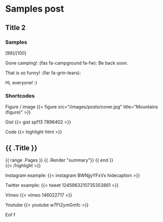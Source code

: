 # Samples post


## Title 2

### Samples

[99]/[100]

Gone camping! :(fas fa-campground fa-fw): Be back soon.

That is so funny! :(far fa-grin-tears):

Hi, everyone! :)

### Shortcodes

Figure / image
{{< figure src="/images/posts/cover.jpg" title="Mountains (figure)" >}}

Gist
{{< gist spf13 7896402 >}}

Code
{{< highlight html >}}
<section id="main">
    <div>
        <h1 id="title">{{ .Title }}</h1>
        {{ range .Pages }}
            {{ .Render "summary"}}
        {{ end }}
    </div>
</section>
{{< /highlight >}}

Instagram example:
{{< instagram BWNjjyYFxVx hidecaption >}}

Twitter example:
{{< tweet 1245963210735353861 >}}

Vimeo
{{< vimeo 146022717 >}}

Youtube
{{< youtube w7Ft2ymGmfc >}}

Eof f


